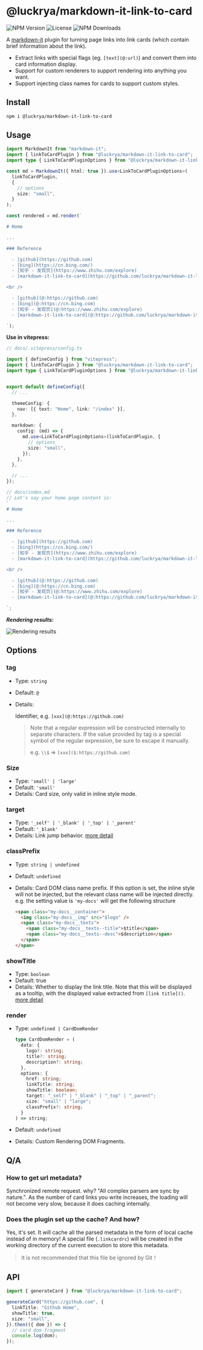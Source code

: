 # @luckrya/markdown-it-link-to-card

<p align="left">
<img src="https://img.shields.io/npm/v/@luckrya/markdown-it-link-to-card" alt="NPM Version" />
<img src="https://img.shields.io/npm/l/@luckrya/markdown-it-link-to-card" alt="License">
<img src="https://img.shields.io/npm/dm/@luckrya/markdown-it-link-to-card.svg" alt="NPM Downloads" />
<p/>

A [markdown-it](https://github.com/markdown-it/markdown-it) plugin for turning page links into link cards (which contain brief information about the link).

- Extract links with special flags (eg. `[text](@:url)`) and convert them into card information display.
- Support for custom renderers to support rendering into anything you want.
- Support injecting class names for cards to support custom styles.

## Install

```sh
npm i @luckrya/markdown-it-link-to-card
```

## Usage

```ts
import MarkdownIt from "markdown-it";
import { linkToCardPlugin } from "@luckrya/markdown-it-link-to-card";
import type { LinkToCardPluginOptions } from "@luckrya/markdown-it-link-to-card";

const md = MarkdownIt({ html: true }).use<LinkToCardPluginOptions>(
  linkToCardPlugin,
  {
    // options
    size: "small",
  }
);

const rendered = md.render(`

# Home

...

### Reference

  - [github](https://github.com)
  - [bing](https://cn.bing.com/)
  - [知乎 - 发现页](https://www.zhihu.com/explore)
  - [markdown-it-link-to-card](https://github.com/luckrya/markdown-it-link-to-card)

<br />

  - [github](@:https://github.com)
  - [bing](@:https://cn.bing.com)
  - [知乎 - 发现页](@:https://www.zhihu.com/explore)
  - [markdown-it-link-to-card](@:https://github.com/luckrya/markdown-it-link-to-card)

`);
```

**Use in vitepress:**

```ts
// docs/.vitepress/config.ts

import { defineConfig } from "vitepress";
import { linkToCardPlugin } from "@luckrya/markdown-it-link-to-card";
import type { LinkToCardPluginOptions } from "@luckrya/markdown-it-link-to-card";


export default defineConfig({
  // ...

  themeConfig: {
    nav: [{ text: "Home", link: "/index" }],
  },

  markdown: {
    config: (md) => {
      md.use<LinkToCardPluginOptions>(linkToCardPlugin, {
        // options
        size: "small",
      });
    },
  },

  // ...
});

// docs/index.md
// Let's say your home page content is:
`
# Home

...

### Reference

  - [github](https://github.com)
  - [bing](https://cn.bing.com/)
  - [知乎 - 发现页](https://www.zhihu.com/explore)
  - [markdown-it-link-to-card](https://github.com/luckrya/markdown-it-link-to-card)

<br />

  - [github](@:https://github.com)
  - [bing](@:https://cn.bing.com)
  - [知乎 - 发现页](@:https://www.zhihu.com/explore)
  - [markdown-it-link-to-card](@:https://github.com/luckrya/markdown-it-link-to-card)

`;
```

**_Rendering results:_**

![Rendering results](https://cdn.nlark.com/yuque/0/2022/png/414384/1667208979236-2f4a8098-eaf7-4c21-886d-90e76e040fb5.png)

## Options

### tag

- Type: `string`
- Default: `@`
- Details:

  Identifier, e.g. `[xxx](@:https://github.com)`

  > Note that a regular expression will be constructed internally to separate characters. If the value provided by tag is a special symbol of the regular expression, be sure to escape it manually.
  >
  > e.g. `\\$` => `[xxx]($:https://github.com)`

### Size

- Type: `'small' | 'large'`
- Default: `'small'`
- Details: Card size, only valid in inline style mode.

### target

- Type: `'_self' | '_blank' | '_top' | '_parent'`
- Default: `'_blank'`
- Details: Link jump behavior. [more detail](https://developer.mozilla.org/en-US/docs/Web/HTML/Element/a#attr-target)

### classPrefix

- Type: `string | undefined`
- Default: `undefined`
- Details: Card DOM class name prefix. If this option is set, the inline style will not be injected, but the relevant class name will be injected directly. e.g. the setting value is `'my-docs'` will get the following structure

  ```html
  <span class="my-docs__container">
    <img class="my-docs__img" src="$logo" />
    <span class="my-docs__texts">
      <span class="my-docs__texts--title">$title</span>
      <span class="my-docs__texts--desc">$description</span>
    </span>
  </span>
  ```

### showTitle

- Type: `boolean`
- Default: true
- Details: Whether to display the link title. Note that this will be displayed as a tooltip, with the displayed value extracted from `[link title]()`. [more detail](https://developer.mozilla.org/en-US/docs/Web/HTML/Global_attributes/title)

### render

- Type: `undefined | CardDomRender`

  ```ts
  type CardDomRender = (
    data: {
      logo?: string;
      title?: string;
      description?: string;
    },
    options: {
      href: string;
      linkTitle: string;
      showTitle: boolean;
      target: "_self" | "_blank" | "_top" | "_parent";
      size: "small" | "large";
      classPrefix?: string;
    }
  ) => string;
  ```

- Default: `undefined`
- Details: Custom Rendering DOM Fragments.

## Q/A

### How to get url metadata?

Synchronized remote request. why? "All complex parsers are sync by nature.".
As the number of card links you write increases, the loading will not become very slow, because it does caching internally.

### Does the plugin set up the cache? And how?

Yes, it's set. It will cache all the parsed metadata in the form of local cache instead of in memory!
A special file (`.linkcardrc`) will be created in the working directory of the current execution to store this metadata.

> It is not recommended that this file be ignored by Git！

## API

```ts
import { generateCard } from "@luckrya/markdown-it-link-to-card";

generateCard("https://github.com", {
  linkTitle: "Github Home",
  showTitle: true,
  size: "small",
}).then(({ dom }) => {
  // card dom fragment
  console.log(dom);
});
```
